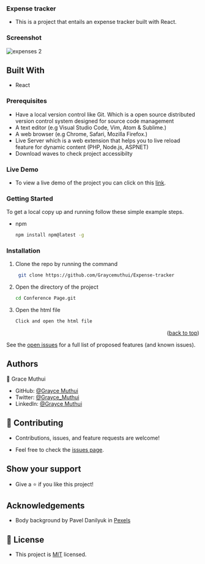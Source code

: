 ### Expense tracker

- This is a project that entails an expense tracker built with React.

### Screenshot

![expenses 2](https://user-images.githubusercontent.com/95374858/185393561-a1ecb5c5-9538-4c09-897a-dc1ca6c7bc31.png)

## Built With

- React

### Prerequisites

- Have a local version control like Git. Which is a open source distributed version control system designed for source code management
- A text editor (e.g Visual Studio Code, Vim, Atom & Sublime.)
- A web browser (e.g Chrome, Safari, Mozilla Firefox.)
- Live Server which is a web extension that helps you to live reload feature for dynamic content (PHP, Node.js, ASPNET)
- Download waves to check project accessibilty

### Live Demo

- To view a live demo of the project you can click on this [link](https://gorgeous-beijinho-ebe46a.netlify.app/).

### Getting Started

To get a local copy up and running follow these simple example steps.

- npm
  ```sh
  npm install npm@latest -g
  ```

### Installation

1. Clone the repo by running the command
   ```sh
    git clone https://github.com/Graycemuthui/Expense-tracker
   ```
2. Open the directory of the project
   ```sh
   cd Conference Page.git
   ```
3. Open the html file
   ```sh
   Click and open the html file
   ```

<p align="right">(<a href="#top">back to top</a>)</p>

See the [open issues](#) for a full list of proposed features (and known issues).

## Authors

👤 Grace Muthui

- GitHub: [@Grayce Muthui](https://github.com/Graycemuthui)
- Twitter: [@Grayce_Muthui](https://twitter.com/Grayce_Muthui)
- LinkedIn: [@Grayce Muthui](http://www.linkedin.com/in/grayce-muthui-a17294226)

## 🤝 Contributing

- Contributions, issues, and feature requests are welcome!

- Feel free to check the [issues page](https://github.com/Graycemuthui/Expense-tracker/issues).

## Show your support

- Give a ⭐️ if you like this project!

## Acknowledgements

- Body background by Pavel Danilyuk in [Pexels](https://www.pexels.com/photo/business-analytic-and-calculator-on-top-of-the-table-7654579/)

## 📝 License

- This project is [MIT]() licensed.
